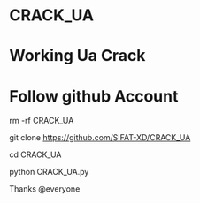 # CRACK_UA
# Working Ua Crack
# Follow github Account


rm -rf CRACK_UA

git clone https://github.com/SIFAT-XD/CRACK_UA

cd CRACK_UA

python CRACK_UA.py

Thanks @everyone
